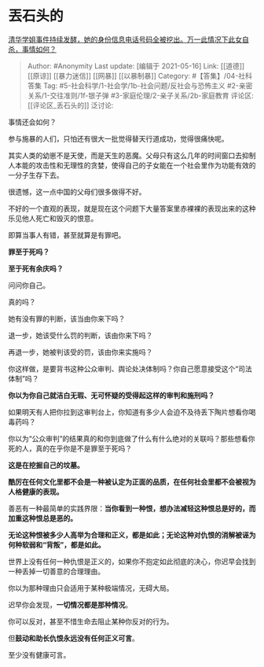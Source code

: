 # 丟石头的
[清华学姐事件持续发酵，她的身份信息电话号码全被挖出。万一此情况下此女自杀，事情如何？](https://www.zhihu.com/question/431221904/answer/1589600790)

> Author: #Anonymity
> Last update: [编辑于 2021-05-16]
> Link: [[道德]] [[原谅]] [[暴力迷信]] [[网暴]] [[以暴制暴]]
> Category: #【答集】/04-社科答集
> Tag: #5-社会科学/1-社会学/1b-社会问题/反社会与恐怖主义 #2-亲密关系/1-交往准则/1f-银子弹 #3-家庭伦理/2-亲子关系/2b-家庭教育
> 评论区: [[评论区_丢石头的]]
> 泛讨论:

事情还会如何？

参与施暴的人们，只怕还有很大一批觉得替天行道成功，觉得很痛快呢。

其实人类的幼崽不是天使，而是天生的恶魔。父母只有这么几年的时间窗口去抑制人本能的攻击性和无理性的贪婪，使得自己的子女能在一个社会里作为功能有效的一分子生存下去。

很遗憾，这一点中国的父母们很多做得不好。

不好的一个直观的表现，就是现在这个问题下大量答案里赤裸裸的表现出来的这种乐见他人死亡和毁灭的恨意。

即算当事人有错，甚至就算是有罪吧。

**罪至于死吗？**

**至于死有余庆吗？**

问问你自己。

真的吗？

她有没有罪的判断，该当由你来下吗？

退一步，她该受什么罚的判断，该由你来下吗？

再退一步，她被判该受的罚，该由你来实施吗？

你这样做，是要背书这种公众审判、舆论处决体制吗？你自己愿意接受这个“司法体制”吗？

**你以为你自己就洁白无瑕、无可怀疑的受得起这样的审判和施刑吗？**

如果明天有人把你拉到这审判台上，你知道有多少人会迫不及待丢下陶片想看你喝毒药吗？

你以为“公众审判”的结果真的和你到底做了什么有什么绝对的关联吗？那些想看你死的人，真的在乎你是不是罪至于死吗？

**这是在挖掘自己的坟墓。**

**酷厉在任何文化里都不会是一种被认定为正面的品质，在任何社会里都不会被视为人格健康的表现。**

善恶有一种最简单的实践界限：**当你看到一种恨，想办法减轻这种恨总是好的，而加重这种恨总是恶的。**

**无论这种恨被多少人高举为合理和正义，都是如此；无论这种对仇恨的消解被诬为何种软弱和“背叛”，都是如此。**

世界上没有任何一种仇恨是正义的，如果你不抱定如此彻底的决心，你迟早会找到一种丢掉一切善意的合理理由。

你以为那种理由只会适用于某种极端情况，无碍大局。

迟早你会发现，**一切情况都是那种情况**。

你可以反对，甚至不惜生命去阻止某种你反对的行为。

但**鼓动和助长仇恨永远没有任何正义可言**。

至少没有健康可言。
